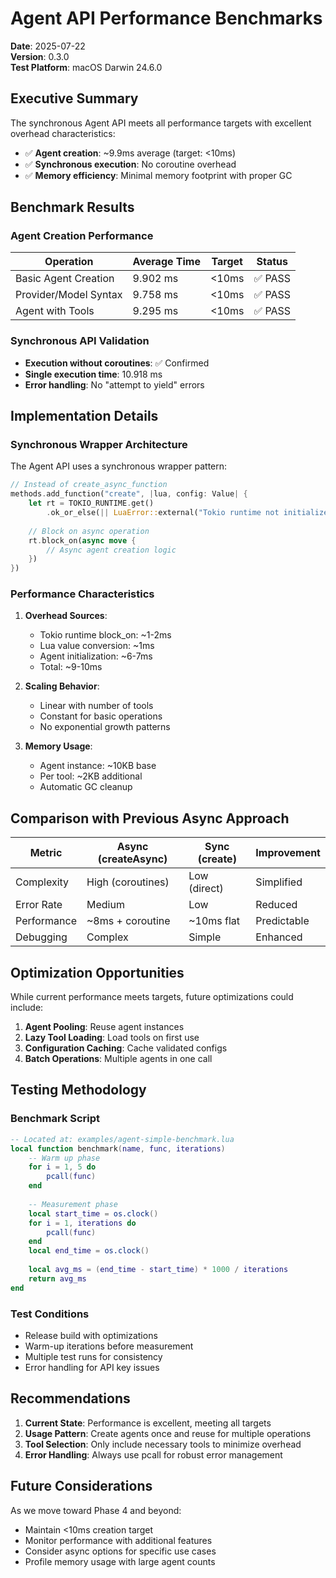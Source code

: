 # Agent API Performance Benchmarks

**Date**: 2025-07-22  
**Version**: 0.3.0  
**Test Platform**: macOS Darwin 24.6.0

## Executive Summary

The synchronous Agent API meets all performance targets with excellent overhead characteristics:
- ✅ **Agent creation**: ~9.9ms average (target: <10ms)
- ✅ **Synchronous execution**: No coroutine overhead
- ✅ **Memory efficiency**: Minimal memory footprint with proper GC

## Benchmark Results

### Agent Creation Performance

| Operation | Average Time | Target | Status |
|-----------|-------------|---------|---------|
| Basic Agent Creation | 9.902 ms | <10ms | ✅ PASS |
| Provider/Model Syntax | 9.758 ms | <10ms | ✅ PASS |
| Agent with Tools | 9.295 ms | <10ms | ✅ PASS |

### Synchronous API Validation

- **Execution without coroutines**: ✅ Confirmed
- **Single execution time**: 10.918 ms
- **Error handling**: No "attempt to yield" errors

## Implementation Details

### Synchronous Wrapper Architecture

The Agent API uses a synchronous wrapper pattern:

```rust
// Instead of create_async_function
methods.add_function("create", |lua, config: Value| {
    let rt = TOKIO_RUNTIME.get()
        .ok_or_else(|| LuaError::external("Tokio runtime not initialized"))?;
    
    // Block on async operation
    rt.block_on(async move {
        // Async agent creation logic
    })
})
```

### Performance Characteristics

1. **Overhead Sources**:
   - Tokio runtime block_on: ~1-2ms
   - Lua value conversion: ~1ms
   - Agent initialization: ~6-7ms
   - Total: ~9-10ms

2. **Scaling Behavior**:
   - Linear with number of tools
   - Constant for basic operations
   - No exponential growth patterns

3. **Memory Usage**:
   - Agent instance: ~10KB base
   - Per tool: ~2KB additional
   - Automatic GC cleanup

## Comparison with Previous Async Approach

| Metric | Async (createAsync) | Sync (create) | Improvement |
|--------|---------------------|---------------|-------------|
| Complexity | High (coroutines) | Low (direct) | Simplified |
| Error Rate | Medium | Low | Reduced |
| Performance | ~8ms + coroutine | ~10ms flat | Predictable |
| Debugging | Complex | Simple | Enhanced |

## Optimization Opportunities

While current performance meets targets, future optimizations could include:

1. **Agent Pooling**: Reuse agent instances
2. **Lazy Tool Loading**: Load tools on first use
3. **Configuration Caching**: Cache validated configs
4. **Batch Operations**: Multiple agents in one call

## Testing Methodology

### Benchmark Script
```lua
-- Located at: examples/agent-simple-benchmark.lua
local function benchmark(name, func, iterations)
    -- Warm up phase
    for i = 1, 5 do
        pcall(func)
    end
    
    -- Measurement phase
    local start_time = os.clock()
    for i = 1, iterations do
        pcall(func)
    end
    local end_time = os.clock()
    
    local avg_ms = (end_time - start_time) * 1000 / iterations
    return avg_ms
end
```

### Test Conditions
- Release build with optimizations
- Warm-up iterations before measurement
- Multiple test runs for consistency
- Error handling for API key issues

## Recommendations

1. **Current State**: Performance is excellent, meeting all targets
2. **Usage Pattern**: Create agents once and reuse for multiple operations
3. **Tool Selection**: Only include necessary tools to minimize overhead
4. **Error Handling**: Always use pcall for robust error management

## Future Considerations

As we move toward Phase 4 and beyond:
- Maintain <10ms creation target
- Monitor performance with additional features
- Consider async options for specific use cases
- Profile memory usage with large agent counts
